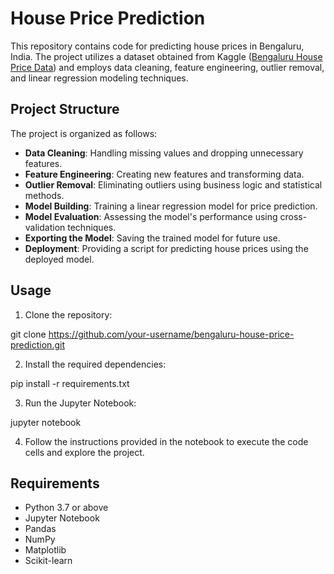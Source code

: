 # House Price Prediction

This repository contains code for predicting house prices in Bengaluru, India. The project utilizes a dataset obtained from Kaggle ([Bengaluru House Price Data](https://www.kaggle.com/amitabhajoy/bengaluru-house-price-data)) and employs data cleaning, feature engineering, outlier removal, and linear regression modeling techniques.

## Project Structure

The project is organized as follows:

- **Data Cleaning**: Handling missing values and dropping unnecessary features.
- **Feature Engineering**: Creating new features and transforming data.
- **Outlier Removal**: Eliminating outliers using business logic and statistical methods.
- **Model Building**: Training a linear regression model for price prediction.
- **Model Evaluation**: Assessing the model's performance using cross-validation techniques.
- **Exporting the Model**: Saving the trained model for future use.
- **Deployment**: Providing a script for predicting house prices using the deployed model.

## Usage

1. Clone the repository:

git clone https://github.com/your-username/bengaluru-house-price-prediction.git

2. Install the required dependencies:

pip install -r requirements.txt

3. Run the Jupyter Notebook:

jupyter notebook

4. Follow the instructions provided in the notebook to execute the code cells and explore the project.

## Requirements

- Python 3.7 or above
- Jupyter Notebook
- Pandas
- NumPy
- Matplotlib
- Scikit-learn
